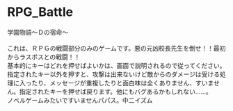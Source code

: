 # RPG_Battle
学園物語～Ｄの宿命～  
<br>これは、ＲＰＧの戦闘部分のみのゲームです。悪の元凶校長先生を倒せ！！最初からラスボスとの戦闘！！</br>
基本的にキーはどれを押せばよいかは、画面で説明されるので従ってください。指定されたキー以外を押すと、攻撃は出来ないけど敵からのダメージは受ける処理に入ったり、メッセージが重複したりと面白味は全くありません、すいません。指定されたキーを押せば戻ります。他にもバグあるかもしれない……。   
ノベルゲームみたいですいませんパパス。中二イズム   
